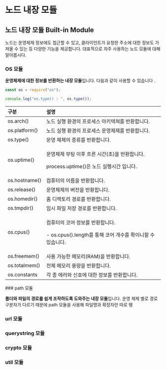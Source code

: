 # 노드 내장 모듈

## 노드 내장 모듈 Built-in Module

 노드는 운영체제 정보에도 접근할 수 있고, 클라이언트가 요청한 주소에 대한 정보도 가져올 수 있는 등 다양한 기능을 제공합니다. 대표적으로 자주  사용하는 노드 모듈에 대해 알아봅시다. 

###  OS 모듈

 **운영체제에 대한 정보를 반환하는 내장 모듈**입니다. 다음과 같이 사용할 수 있습니다 .

```javascript
const os = require("os");

console.log("os.type() : ", os.type());
```

<table>
  <thead>
    <tr>
      <th style="text-align:left">&#xAD6C;&#xBD84;</th>
      <th style="text-align:left">&#xC124;&#xBA85;</th>
    </tr>
  </thead>
  <tbody>
    <tr>
      <td style="text-align:left">os.arch()</td>
      <td style="text-align:left">&#xB178;&#xB4DC; &#xC2E4;&#xD589; &#xD658;&#xACBD;&#xC758; &#xD504;&#xB85C;&#xC138;&#xC2A4;
        &#xC544;&#xD0A4;&#xD14D;&#xCCD0;&#xB97C; &#xBC18;&#xD658;&#xD569;&#xB2C8;&#xB2E4;.</td>
    </tr>
    <tr>
      <td style="text-align:left">os.platform()</td>
      <td style="text-align:left">&#xB178;&#xB4DC; &#xC2E4;&#xD589; &#xD658;&#xACBD;&#xC758; &#xD504;&#xB85C;&#xC138;&#xC2A4;
        &#xC6B4;&#xC601;&#xCCB4;&#xC81C;&#xB97C; &#xBC18;&#xD658;&#xD569;&#xB2C8;&#xB2E4;.</td>
    </tr>
    <tr>
      <td style="text-align:left">os.type()</td>
      <td style="text-align:left">&#xC6B4;&#xC601; &#xCCB4;&#xC81C;&#xC758; &#xC885;&#xB958;&#xB97C; &#xBC18;&#xD658;&#xD569;&#xB2C8;&#xB2E4;.</td>
    </tr>
    <tr>
      <td style="text-align:left">os.uptime()</td>
      <td style="text-align:left">
        <p>&#xC6B4;&#xC601;&#xCCB4;&#xC81C; &#xBD80;&#xD305; &#xC774;&#xD6C4; &#xD750;&#xB978;
          &#xC2DC;&#xAC04;(&#xCD08;)&#xC744; &#xBC18;&#xD658;&#xD569;&#xB2C8;&#xB2E4;.</p>
        <p>process.uptime()&#xC740; &#xB178;&#xB4DC; &#xC2E4;&#xD589;&#xC2DC;&#xAC04;
          &#xC785;&#xB2C8;&#xB2E4;.</p>
      </td>
    </tr>
    <tr>
      <td style="text-align:left">os.hostname()</td>
      <td style="text-align:left">&#xCEF4;&#xD4E8;&#xD130;&#xC758; &#xC774;&#xB984;&#xC744; &#xBC18;&#xD658;&#xD569;&#xB2C8;&#xB2E4;.</td>
    </tr>
    <tr>
      <td style="text-align:left">os.release()</td>
      <td style="text-align:left">&#xC6B4;&#xC601;&#xCCB4;&#xC81C;&#xC758; &#xBC84;&#xC804;&#xC744; &#xBC18;&#xD658;&#xD569;&#xB2C8;&#xB2E4;.</td>
    </tr>
    <tr>
      <td style="text-align:left">os.homedir()</td>
      <td style="text-align:left">&#xD648; &#xB514;&#xB809;&#xD1A0;&#xB9AC; &#xACBD;&#xB85C;&#xB97C; &#xBC18;&#xD658;&#xD569;&#xB2C8;&#xB2E4;.</td>
    </tr>
    <tr>
      <td style="text-align:left">os.tmpdir()</td>
      <td style="text-align:left">&#xC784;&#xC2DC; &#xD30C;&#xC77C; &#xC800;&#xC7A5; &#xACBD;&#xB85C;&#xB97C;
        &#xBC18;&#xD658;&#xD569;&#xB2C8;&#xB2E4;.</td>
    </tr>
    <tr>
      <td style="text-align:left">os.cpus()</td>
      <td style="text-align:left">
        <p>&#xCEF4;&#xD4E8;&#xD130;&#xC758; &#xCF54;&#xC5B4; &#xC815;&#xBCF4;&#xB97C;
          &#xBC18;&#xD658;&#xD569;&#xB2C8;&#xB2E4;.</p>
        <p>- os.cpus().length&#xB97C; &#xD1B5;&#xD574; &#xCF54;&#xC5B4; &#xAC1C;&#xC218;&#xB97C;
          &#xD655;&#xC774;&#xB2C8;&#xD560; &#xC218; &#xC788;&#xC2B5;&#xB2C8;&#xB2E4;.</p>
      </td>
    </tr>
    <tr>
      <td style="text-align:left">os.freemem()</td>
      <td style="text-align:left">&#xC0AC;&#xC6A9; &#xAC00;&#xB2A5;&#xD55C; &#xBA54;&#xBAA8;&#xB9AC;(RAM)&#xC744;
        &#xBC18;&#xD658;&#xD569;&#xB2C8;&#xB2E4;.</td>
    </tr>
    <tr>
      <td style="text-align:left">os.totalmem()</td>
      <td style="text-align:left">&#xC804;&#xCCB4; &#xBA54;&#xBAA8;&#xB9AC; &#xC6A9;&#xB7C9;&#xC744; &#xBC18;&#xD658;&#xD569;&#xB2C8;&#xB2E4;.</td>
    </tr>
    <tr>
      <td style="text-align:left">os.constants</td>
      <td style="text-align:left">&#xAC01; &#xC885; &#xC5D0;&#xB7EC;&#xC640; &#xC2E0;&#xD638;&#xC5D0; &#xB300;&#xD55C;
        &#xC815;&#xBCF4;&#xB97C; &#xBC18;&#xD658;&#xD569;&#xB2C8;&#xB2E4;.</td>
    </tr>
  </tbody>
</table>### path 모듈

 **폴더와 파일의 경로를 쉽게 조작하도록 도와주는 내장 모듈**입니다. 운영 체제 별로 경로 구분자가 다르기 때문에  path 모듈을 사용해 파일명과 확장자만 따로 뗑

### url 모듈 

### querystring 모듈

### crypto 모듈

### util 모듈 

###  

